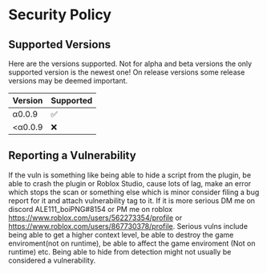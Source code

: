 # Security Policy

## Supported Versions

Here are the versions supported. Not for alpha and beta versions the only supported
version is the newest one! On release versions some release versions may be deemed important.

| Version | Supported          |
| ------- | ------------------ |
| α0.0.9  | :white_check_mark: |
| <α0.0.9 | :x:                |

## Reporting a Vulnerability

If the vuln is something like being able to hide a script from the plugin,
be able to crash the plugin or Roblox Studio, cause lots of lag,
make an error which stops the scan or something else which is minor
consider filing a bug report for it and attach vulnerability tag to it.
If it is more serious DM me on discord ALE111_boiPNG#8154 or PM me on roblox https://www.roblox.com/users/562273354/profile or https://www.roblox.com/users/867730378/profile.
Serious vulns include being able to get a higher context level, be able to destroy the game enviroment(not on runtime),
be able to affect the game enviroment (Not on runtime) etc.
Being able to hide from detection might not usually be considered a vulnerability.
